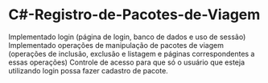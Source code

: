 # C#-Registro-de-Pacotes-de-Viagem

Implementado login (página de login, banco de dados e uso de sessão)
Implementado operações de manipulação de pacotes de viagem (operações de inclusão, exclusão e listagem e páginas correspondentes a essas operações)
Controle de acesso para que só o usuário que esteja utilizando login possa fazer cadastro de pacote.
